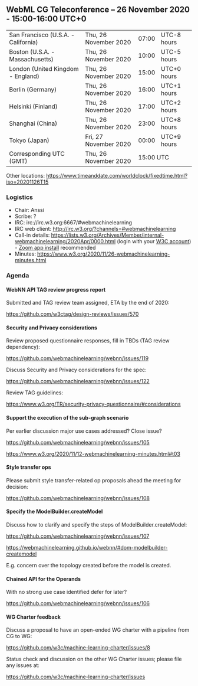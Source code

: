## WebML CG Teleconference – 26 November 2020 - 15:00-16:00 UTC+0

<table>
<tr><td> San Francisco (U.S.A. - California) <td> Thu, 26 November 2020 <td> 07:00 <td> UTC-8 hours
<tr><td> Boston (U.S.A. - Massachusetts) <td> Thu, 26 November 2020 <td> 10:00 <td> UTC-5 hours
<tr><td> London (United Kingdom - England) <td> Thu, 26 November 2020 <td> 15:00 <td> UTC+0 hours
<tr><td> Berlin (Germany) <td> Thu, 26 November 2020 <td> 16:00 <td> UTC+1 hours
<tr><td> Helsinki (Finland) <td> Thu, 26 November 2020 <td> 17:00 <td> UTC+2 hours
<tr><td> Shanghai (China) <td> Thu, 26 November 2020 <td> 23:00 <td> UTC+8 hours
<tr><td> Tokyo (Japan) <td> Fri, 27 November 2020 <td> 00:00 <td> UTC+9 hours
<tr><td> Corresponding UTC (GMT) <td> Thu, 26 November 2020 <td colspan=2> 15:00 UTC
</table>

Other locations: https://www.timeanddate.com/worldclock/fixedtime.html?iso=20201126T15

### Logistics

* Chair: Anssi
* Scribe: ?
* IRC: irc://irc.w3.org:6667/#webmachinelearning
* IRC web client: http://irc.w3.org/?channels=#webmachinelearning
* Call-in details: https://lists.w3.org/Archives/Member/internal-webmachinelearning/2020Apr/0000.html (login with your [W3C account](https://www.w3.org/Help/Account/)) - [Zoom app install](https://zoom.us/download) recommended
* Minutes: https://www.w3.org/2020/11/26-webmachinelearning-minutes.html

### Agenda

#### WebNN API TAG review progress report

Submitted and TAG review team assigned, ETA by the end of 2020:

https://github.com/w3ctag/design-reviews/issues/570

#### Security and Privacy considerations

Review proposed questionnaire responses, fill in TBDs (TAG review dependency):

https://github.com/webmachinelearning/webnn/issues/119

Discuss Security and Privacy considerations for the spec:

https://github.com/webmachinelearning/webnn/issues/122

Review TAG guidelines:

https://www.w3.org/TR/security-privacy-questionnaire/#considerations

#### Support the execution of the sub-graph scenario

Per earlier discussion major use cases addressed? Close issue?

https://github.com/webmachinelearning/webnn/issues/105

https://www.w3.org/2020/11/12-webmachinelearning-minutes.html#t03

#### Style transfer ops

Please submit style transfer-related op proposals ahead the meeting for decision:

https://github.com/webmachinelearning/webnn/issues/108

#### Specify the ModelBuilder.createModel

Discuss how to clarify and specify the steps of ModelBuilder.createModel:

https://github.com/webmachinelearning/webnn/issues/107

https://webmachinelearning.github.io/webnn/#dom-modelbuilder-createmodel

E.g. concern over the topology created before the model is created.

#### Chained API for the Operands

With no strong use case identified defer for later?

https://github.com/webmachinelearning/webnn/issues/106

#### WG Charter feedback

Discuss a proposal to have an open-ended WG charter with a pipeline from CG to WG:

https://github.com/w3c/machine-learning-charter/issues/8

Status check and discussion on the other WG Charter issues; please file any issues at:

https://github.com/w3c/machine-learning-charter/issues

